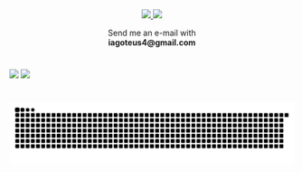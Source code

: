 <div align="center">

  <a href="https://www.linkedin.com/in/jos%C3%A9-iago-barbosa-alves-9a1491237/" target="_blank" id="linkedin">
    <img src="https://img.shields.io/badge/LinkedIn-0077B5?style=for-the-badge&logo=linkedin&logoColor=white" />
  </a>
 
 
  <a href="mailto:iagoteus4@gmail.com?subject=Re:Hello Iago!" target="_blank" id="gmail">
    <img src="https://img.shields.io/badge/Gmail-D14836?style=for-the-badge&logo=gmail&logoColor=white" />
  </a>
  
  <p class='email-down'>
    Send me an e-mail with</br>
    <b>iagoteus4@gmail.com</b>
  </p>
  

</div>

#

<div>
  
  <img height="220em" src="https://github-readme-stats.vercel.app/api?username=iagoteus4&count_private=true&theme=dracula&show_icons=true">
  
  <img height="220em" src="https://github-readme-stats.vercel.app/api/top-langs/?username=iagoteus4&theme=dracula">
  
</div>

#


 ![Snake animation](https://github.com/iagoteus4/iagoteus4/blob/output/github-contribution-grid-snake.svg)






<!--
Here are some ideas to get you started:
- 🔭 I’m currently working on ...
- 🌱 I’m currently learning ...
- 👯 I’m looking to collaborate on ...
- 🤔 I’m looking for help with ...
- 💬 Ask me about ...
- 📫 How to reach me: ...
-->
